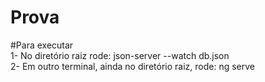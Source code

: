 # Prova

#Para executar
<br>
1- No diretório raiz rode: json-server --watch db.json
<br>
2- Em outro terminal, ainda no diretório raiz, rode: ng serve
